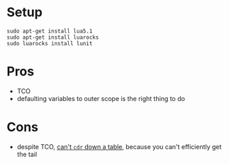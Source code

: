 # Setup

```
sudo apt-get install lua5.1
sudo apt-get install luarocks
sudo luarocks install lunit
```

# Pros
- TCO
- defaulting variables to outer scope is the right thing to do

# Cons
- despite TCO, [can't `cdr` down a table](http://stackoverflow.com/questions/12372788/in-lua-how-to-get-the-tail-of-an-array-without-copying-it), because you can't efficiently get the tail

